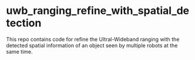 # uwb_ranging_refine_with_spatial_detection
This repo contains code for refine the Ultral-Wideband ranging with the detected spatial information of an object seen by multiple robots at the same time.
